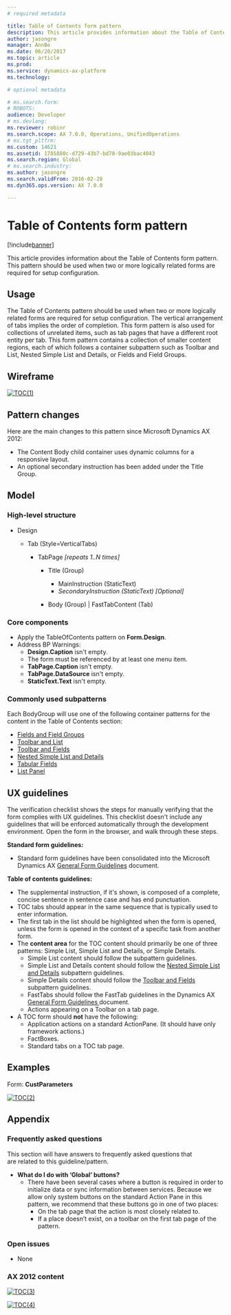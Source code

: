 ```yaml
---
# required metadata

title: Table of Contents form pattern
description: This article provides information about the Table of Contents form pattern. This pattern should be used when two or more logically related forms are required for setup configuration. 
author: jasongre
manager: AnnBe
ms.date: 06/20/2017
ms.topic: article
ms.prod: 
ms.service: dynamics-ax-platform
ms.technology: 

# optional metadata

# ms.search.form: 
# ROBOTS: 
audience: Developer
# ms.devlang: 
ms.reviewer: robinr
ms.search.scope: AX 7.0.0, Operations, UnifiedOperations
# ms.tgt_pltfrm: 
ms.custom: 14621
ms.assetid: 1785880c-d729-43b7-bd78-9ae03bac4043
ms.search.region: Global
# ms.search.industry: 
ms.author: jasongre
ms.search.validFrom: 2016-02-28
ms.dyn365.ops.version: AX 7.0.0

---
```


# Table of Contents form pattern

[!include[banner](../includes/banner.md)]


This article provides information about the Table of Contents form pattern. This pattern should be used when two or more logically related forms are required for setup configuration. 

Usage
-----

The Table of Contents pattern should be used when two or more logically related forms are required for setup configuration. The vertical arrangement of tabs implies the order of completion. This form pattern is also used for collections of unrelated items, such as tab pages that have a different root entity per tab. This form pattern contains a collection of smaller content regions, each of which follows a container subpattern such as Toolbar and List, Nested Simple List and Details, or Fields and Field Groups.

## Wireframe

[![TOC(1)](./media/toc1.png)](./media/toc1.png)

## Pattern changes
Here are the main changes to this pattern since Microsoft Dynamics AX 2012:

-   The Content Body child container uses dynamic columns for a responsive layout.
-   An optional secondary instruction has been added under the Title Group.

## Model
### High-level structure

- Design

    - Tab (Style=VerticalTabs)

        - TabPage *\[repeats 1..N times\]*

            - Title (Group)

                - MainInstruction (StaticText)
                - *SecondaryInstruction (StaticText) \[Optional\]*

            - Body (Group) | FastTabContent (Tab)

### Core components

-   Apply the TableOfContents pattern on **Form.Design**.
-   Address BP Warnings:
    -   **Design.Caption** isn't empty.
    -   The form must be referenced by at least one menu item.
    -   **TabPage.Caption** isn't empty.
    -   **TabPage.DataSource** isn't empty.
    -   **StaticText.Text** isn't empty.

### Commonly used subpatterns

Each BodyGroup will use one of the following container patterns for the content in the Table of Contents section:

-   [Fields and Field Groups](fields-field-groups-subpattern.md)
-   [Toolbar and List](toolbar-list-subpattern.md)
-   [Toolbar and Fields](toolbar-fields-subpattern.md)
-   [Nested Simple List and Details](nested-simple-list-details-subpattern.md)
-   [Tabular Fields](tabular-fields-subpattern.md)
-   [List Panel](list-panel-subpattern.md)

## UX guidelines
The verification checklist shows the steps for manually verifying that the form complies with UX guidelines. This checklist doesn't include any guidelines that will be enforced automatically through the development environment. Open the form in the browser, and walk through these steps. 

**Standard form guidelines:**

-   Standard form guidelines have been consolidated into the Microsoft Dynamics AX [General Form Guidelines](general-form-guidelines.md) document.

**Table of contents guidelines:**

-   The supplemental instruction, if it's shown, is composed of a complete, concise sentence in sentence case and has end punctuation.
-   TOC tabs should appear in the same sequence that is typically used to enter information.
-   The first tab in the list should be highlighted when the form is opened, unless the form is opened in the context of a specific task from another form.
-   The **content area** for the TOC content should primarily be one of three patterns: Simple List, Simple List and Details, or Simple Details.
    -   Simple List content should follow the subpattern guidelines.
    -   Simple List and Details content should follow the [Nested Simple List and Details](nested-simple-list-details-subpattern.md) subpattern guidelines.
    -   Simple Details content should follow the [Toolbar and Fields](toolbar-fields-subpattern.md) subpattern guidelines.
    -   FastTabs should follow the FastTab guidelines in the Dynamics AX [General Form Guidelines ](general-form-guidelines.md) document.
    -   Actions appearing on a Toolbar on a tab page.
-   A TOC form should **not** have the following:
    -   Application actions on a standard ActionPane. (It should have only framework actions.)
    -   FactBoxes.
    -   Standard tabs on a TOC tab page.

## Examples
Form: **CustParameters** 

[![TOC(2)](./media/toc2.png)](./media/toc2.png)

## Appendix
### Frequently asked questions

This section will have answers to frequently asked questions that are related to this guideline/pattern.

-   **What do I do with ‘Global’ buttons?**
    -   There have been several cases where a button is required in order to initialize data or sync information between services. Because we allow only system buttons on the standard Action Pane in this pattern, we recommend that these buttons go in one of two places:
        -   On the tab page that the action is most closely related to.
        -   If a place doesn’t exist, on a toolbar on the first tab page of the pattern.

### Open issues

-   None

### AX 2012 content

[![TOC(3)](./media/toc3.png)](./media/toc3.png)

[![TOC(4)](./media/toc4.png)](./media/toc4.png)

